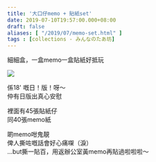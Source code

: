 ```yaml
---
title: '大口仔memo + 貼紙set'
date: 2019-07-10T19:57:00.000+08:00
draft: false
aliases: [ "/2019/07/memo-set.html" ]
tags : [collections - みんなのたあ坊]
---
```


細細盒，一盒memo一盒貼紙好抵玩  

![](/images/minnanotabo190710.jpg)

係18' 嘅日！版！呀～  
仲有日版出真心安慰  
  
裡面有45張貼紙仔  
同40張memo紙  
  
啲memo咁鬼靚  
俾人撕咗嘅話會好心痛㗎（淚）  
...but撕一貼百，用返辦公室黃memo再貼過啦啦啦～